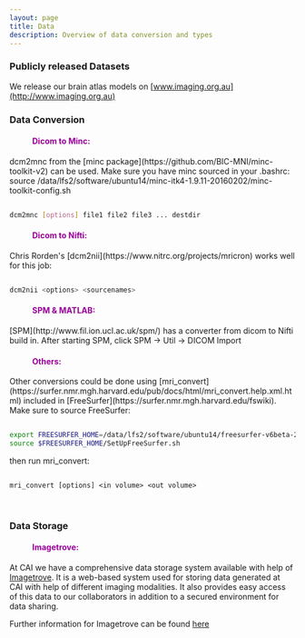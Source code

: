 ```yaml
---
layout: page
title: Data 
description: Overview of data conversion and types
---
```


### Publicly released Datasets
We release our brain atlas models on [www.imaging.org.au](http://www.imaging.org.au)


### Data Conversion

<dl>
<dd> <h4 style="color:#990099;"> Dicom to Minc: </h4> </dd>
</dl>
dcm2mnc from the [minc package](https://github.com/BIC-MNI/minc-toolkit-v2) can be used. Make sure you have minc sourced in your .bashrc: source /data/lfs2/software/ubuntu14/minc-itk4-1.9.11-20160202/minc-toolkit-config.sh

```bash

dcm2mnc [options] file1 file2 file3 ... destdir

```  
   
<dl>
<dd> <h4 style="color:#990099;"> Dicom to Nifti: </h4> </dd>
</dl>
Chris Rorden's [dcm2nii](https://www.nitrc.org/projects/mricron) works well for this job:

```bash

dcm2nii <options> <sourcenames>

```  

<dl>
<dd> <h4 style="color:#990099;"> SPM & MATLAB: </h4> </dd>
</dl>
[SPM](http://www.fil.ion.ucl.ac.uk/spm/) has a converter from dicom to Nifti build in. After starting SPM, click SPM -> Util -> DICOM Import 


<dl>
<dd> <h4 style="color:#990099;"> Others: </h4> </dd>
</dl>
Other conversions could be done using [mri_convert](https://surfer.nmr.mgh.harvard.edu/pub/docs/html/mri_convert.help.xml.html) included in [FreeSurfer](https://surfer.nmr.mgh.harvard.edu/fswiki). Make sure to source FreeSurfer: 

```bash

export FREESURFER_HOME=/data/lfs2/software/ubuntu14/freesurfer-v6beta-2016-05-14-centos6
source $FREESURFER_HOME/SetUpFreeSurfer.sh

```
then run mri_convert:

```shell

mri_convert [options] <in volume> <out volume>

```

<dl>
<dd><br></dd>
</dl>



### Data Storage

<dl>
<dd> <h4 style="color:#990099;"> Imagetrove: </h4> </dd>
</dl>

At CAI we have a comprehensive data storage system available with help of [Imagetrove](https://projects.ands.org.au/id/ERIC08). It is a web-based system used for
storing data generated at CAI with help of different imaging modalities. It also provides easy access of this data to our collaborators in addition to a secured environment for data sharing.

Further information for Imagetrove can be found [here](imagetrove.html)


